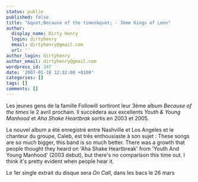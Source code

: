 ```yaml
---
status: publie
published: false
title: "&quot;Because of the times&quot; - 3ème Kings of Leon"
author:
  display_name: Dirty Henry
  login: dirtyhenry
  email: dirtyhenry@gmail.com
  url: ''
author_login: dirtyhenry
author_email: dirtyhenry@gmail.com
wordpress_id: 347
date: '2007-01-18 12:32:00 +0100'
categories: []
tags: []
comments: []
---
```

Les jeunes gens de la famille Followill sortiront leur 3ème album *Because of the times* le 2 avril prochain. Il succèdera aux excellents *Youth & Young Manhood* et *Aha Shake Heartbrak* sortis en 2003 et 2005.

Le nouvel album a été enregistré entre Nashville et Los Angeles et le chanteur du groupe, Caleb, est très enthousiaste à son sujet : <quote>These songs are so much bigger, this band is so much better. There was a growth that people thought they heard on 'Aha Shake Heartbreak' from 'Youth And Young Manhood' (2003 debut), but there's no comparison this time out. I think it's pretty evident when people hear it.</quote>

Le 1er single extrait du disque sera *On Call*, dans les bacs le 26 mars
